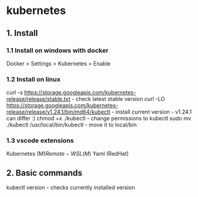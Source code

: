 # kubernetes

## 1. Install

### 1.1 Install on windows with docker
Docker > Settings > Kubernetes > Enable

### 1.2 Install on linux
curl -s https://storage.googleapis.com/kubernetes-release/release/stable.txt                    - check latest stable version
curl -LO https://storage.googleapis.com/kubernetes-release/release/v1.24.1/bin/md64/kubectl     - install current version - v1.24.1 can differ :)
chmod +x ./kubectl                                                                              - change permissions to kubectl
sudo mv ./kubectl /usr/local/bin/kubectl                                                        - move it to local/bin

### 1.3 vscode extensions
Kubernetes (M$)
Remote - WSL (M$)
Yaml (RedHat)

## 2. Basic commands
kubectl version         - checks currently installed version
